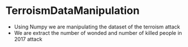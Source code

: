 # TerroismDataManipulation


- Using Numpy we are manipulating the dataset of the terroism attack 
- We are extract the number of wonded and number of killed people in 2017 attack
